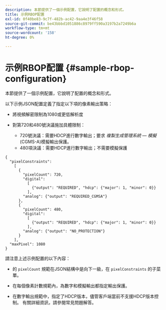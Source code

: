```yaml
---
description: 本節提供了一個示例配置，它說明了配置的概念和形式。
title: 示例RBOP配置
exl-id: 0f40be83-9c7f-482b-ac42-9aa4e3f46f58
source-git-commit: be43bbbd1051886c8979ff590a3197b2a7249b6a
workflow-type: tm+mt
source-wordcount: '158'
ht-degree: 0%

---
```


# 示例RBOP配置 {#sample-rbop-configuration}

本節提供了一個示例配置，它說明了配置的概念和形式。

以下示例JSON配置定義了指定以下項的像素輸出策略：

* 將視頻解密限制為1080或更低解析度
* 對第720和480號決議施加具體限制：

   * 720號決議：需要HDCP進行數字輸出；要求 *複製生成管理系統 — 模擬* (CGMS-A)模擬輸出保護。
   * 480項決議：需要HDCP進行數字輸出；不需要模擬保護

```
{ 
  "pixelConstraints":  
    [ 
      { 
        "pixelCount": 720, 
        "digital": 
          [ 
            {"output": "REQUIRED", "hdcp": {"major": 1, "minor": 0}} 
          ], 
        "analog": {"output": "REQUIRED_CGMSA"} 
      }, 
      { 
        "pixelCount": 480, 
        "digital":  
          [ 
            {"output": "REQUIRED", "hdcp": {"major": 1, "minor": 0}} 
          ], 
        "analog": {"output": "NO_PROTECTION"} 
      } 
    ], 
  "maxPixel": 1080 
}
```

請注意上述示例配置的以下內容：

* 的 `pixelCount` 規範在JSON結構中是向下一級，在 `pixelConstraints` 的子菜單。

* 在每個像素計數規範內，為數字和模擬輸出都指定輸出保護。
* 在數字輸出規範中，指定了HDCP版本，儘管客戶端當前不支援HDCP版本控制。 有關詳細資訊，請參閱常見問題解答。
